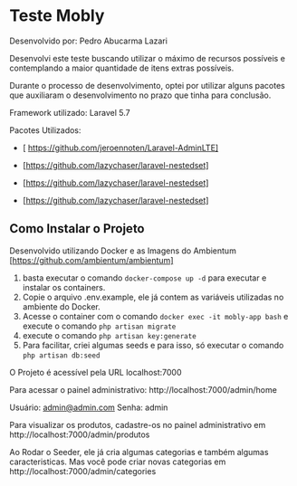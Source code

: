 # Teste Mobly 

Desenvolvido por: Pedro Abucarma Lazari

Desenvolvi este teste buscando utilizar o máximo de recursos possíveis e contemplando a maior quantidade de itens extras possíveis.

Durante o processo de desenvolvimento, optei por utilizar alguns pacotes que auxiliaram o desenvolvimento no prazo que tinha para conclusão.

Framework utilizado: Laravel 5.7

Pacotes Utilizados:

- [ https://github.com/jeroennoten/Laravel-AdminLTE]

- [https://github.com/lazychaser/laravel-nestedset]

- [https://github.com/lazychaser/laravel-nestedset]

- [https://github.com/lazychaser/laravel-nestedset]


## Como Instalar o Projeto

Desenvolvido utilizando Docker e as Imagens do Ambientum [https://github.com/ambientum/ambientum] 

1. basta executar o comando `docker-compose up -d` para executar e instalar os containers.
2. Copie o arquivo .env.example, ele já contem as variáveis utilizadas no ambiente do Docker.
3.  Acesse o container com o comando `docker exec -it mobly-app bash` e execute o comando `php artisan migrate`
4. execute o comando `php artisan key:generate`
4. Para facilitar, criei algumas seeds e para isso, só executar o comando `php artisan db:seed`

O Projeto é acessível pela URL localhost:7000


Para acessar o painel administrativo: http://localhost:7000/admin/home

Usuário: admin@admin.com
Senha: admin

Para visualizar os produtos, cadastre-os no painel administrativo em http://localhost:7000/admin/produtos

Ao Rodar o Seeder, ele já cria algumas categorias e também algumas caracteristicas. Mas você pode criar novas categorias em http://localhost:7000/admin/categories

